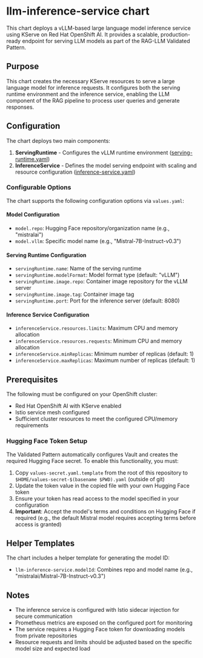 # llm-inference-service chart

This chart deploys a vLLM-based large language model inference service using KServe on Red Hat OpenShift AI. It provides a scalable, production-ready endpoint for serving LLM models as part of the RAG-LLM Validated Pattern.

## Purpose

This chart creates the necessary KServe resources to serve a large language model for inference requests. It configures both the serving runtime environment and the inference service, enabling the LLM component of the RAG pipeline to process user queries and generate responses.

## Configuration

The chart deploys two main components:

1. **ServingRuntime** - Configures the vLLM runtime environment ([serving-runtime.yaml](./templates/serving-runtime.yaml))
2. **InferenceService** - Defines the model serving endpoint with scaling and resource configuration ([inference-service.yaml](./templates/inference-service.yaml))

### Configurable Options

The chart supports the following configuration options via `values.yaml`:

#### Model Configuration
- `model.repo`: Hugging Face repository/organization name (e.g., "mistralai")
- `model.vllm`: Specific model name (e.g., "Mistral-7B-Instruct-v0.3")

#### Serving Runtime Configuration
- `servingRuntime.name`: Name of the serving runtime
- `servingRuntime.modelFormat`: Model format type (default: "vLLM")
- `servingRuntime.image.repo`: Container image repository for the vLLM server
- `servingRuntime.image.tag`: Container image tag
- `servingRuntime.port`: Port for the inference server (default: 8080)

#### Inference Service Configuration
- `inferenceService.resources.limits`: Maximum CPU and memory allocation
- `inferenceService.resources.requests`: Minimum CPU and memory allocation
- `inferenceService.minReplicas`: Minimum number of replicas (default: 1)
- `inferenceService.maxReplicas`: Maximum number of replicas (default: 1)

## Prerequisites

The following must be configured on your OpenShift cluster:

- Red Hat OpenShift AI with KServe enabled
- Istio service mesh configured
- Sufficient cluster resources to meet the configured CPU/memory requirements

### Hugging Face Token Setup

The Validated Pattern automatically configures Vault and creates the required Hugging Face secret. To enable this functionality, you must:

1. Copy `values-secret.yaml.template` from the root of this repository to `$HOME/values-secret-$(basename $PWD).yaml` (outside of git)
2. Update the token value in the copied file with your own Hugging Face token
3. Ensure your token has read access to the model specified in your configuration
4. **Important**: Accept the model's terms and conditions on Hugging Face if required (e.g., the default Mistral model requires accepting terms before access is granted)

## Helper Templates

The chart includes a helper template for generating the model ID:

- `llm-inference-service.modelId`: Combines repo and model name (e.g., "mistralai/Mistral-7B-Instruct-v0.3")

## Notes

- The inference service is configured with Istio sidecar injection for secure communication
- Prometheus metrics are exposed on the configured port for monitoring
- The service requires a Hugging Face token for downloading models from private repositories
- Resource requests and limits should be adjusted based on the specific model size and expected load
